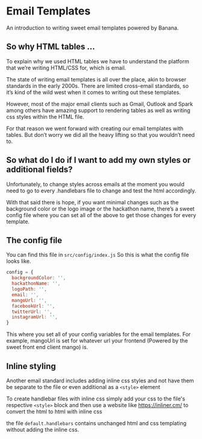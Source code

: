 # Email Templates

An introduction to writing sweet email templates powered by Banana. 

## So why HTML tables … 
To explain why we used HTML tables we have to understand the platform that we’re writing HTML/CSS for, which is email. 

The state of writing email templates is all over the place, akin to browser standards in the early 2000s. There are limited cross-email standards, so it’s kind of the wild west when it comes to writing out these templates. 

However, most of the major email clients such as Gmail, Outlook and Spark among others have amazing support to rendering tables as well as writing css styles within the HTML file. 

For that reason we went forward with creating our email templates with tables. But don’t worry we did all the heavy lifting so that you wouldn’t need to. 

## So what do I do if I want to add my own styles or additional fields? 

Unfortunately, to change styles across emails at the moment you would need to go to every .handlebars file to change and test the html accordingly. 

With that said there is hope, if you want minimal changes such as the background color or the logo image or the hackathon name, there’s a sweet config file where you can set all of the above to get those changes for every template. 

## The config file
You can find this file in `src/config/index.js`
So this is what the config file looks like. 

```javascript
config = {
  backgroundColor: '',
  hackathonName: '',
  logoPath: '',
  email: '',
  mangoUrl: '',
  facebookUrl: '',
  twitterUrl: '',
  instagramUrl: '',
}
```

This where you set all of your config variables for the email templates. For example, mangoUrl is set for whatever url your frontend (Powered by the sweet front end client mango) is. 

## Inline styling

Another email standard includes adding inline css styles and not have them be separate to the file or even additional as a `<style>` element

To create handlebar files with inline css simply add your css to the file's respective `<style>` block and then use a website like https://inliner.cm/ to convert the html to html with inline css

the file `default.handlebars` contains unchanged html and css templating without adding the inline css. 